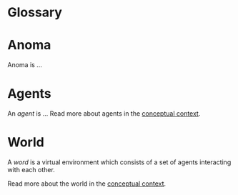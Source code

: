 # Glossary

# Anoma

Anoma is ...

# Agents

An *agent* is ...
Read more about agents in the [conceptual context](../architecture/conceptual-context.md).

# World

A *word* is a virtual environment which
consists of a set of agents interacting with each other.

Read more about the world in the [conceptual context](../architecture/conceptual-context.md).